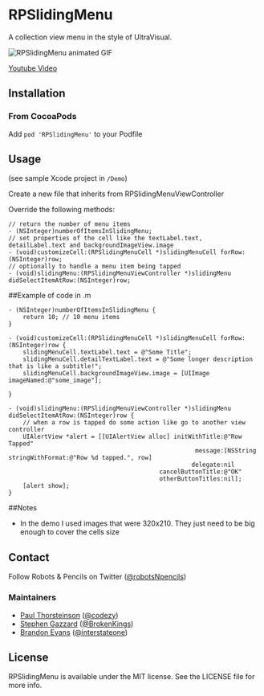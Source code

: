 RPSlidingMenu
=============

A collection view menu in the style of UltraVisual.


![RPSlidingMenu animated GIF](http://f.cl.ly/items/1P0l1X0D0b2k1C3T2C2o/2014-03-14%2011_39_36.gif)

[Youtube Video](http://www.youtube.com/watch?v=jUsxavJp4l8)

## Installation

### From CocoaPods

Add `pod 'RPSlidingMenu'` to your Podfile

## Usage

(see sample Xcode project in `/Demo`)

Create a new file that inherits from RPSlidingMenuViewController

Override the following methods:
```objc
// return the number of menu items
- (NSInteger)numberOfItemsInSlidingMenu;
// set properties of the cell like the textLabel.text, detailLabel.text and backgroundImageView.image
- (void)customizeCell:(RPSlidingMenuCell *)slidingMenuCell forRow:(NSInteger)row;
// optionally to handle a menu item being tapped
- (void)slidingMenu:(RPSlidingMenuViewController *)slidingMenu didSelectItemAtRow:(NSInteger)row;
```

##Example of code in .m
```objc
- (NSInteger)numberOfItemsInSlidingMenu {
    return 10; // 10 menu items
}

- (void)customizeCell:(RPSlidingMenuCell *)slidingMenuCell forRow:(NSInteger)row {
    slidingMenuCell.textLabel.text = @"Some Title";
    slidingMenuCell.detailTextLabel.text = @"Some longer description that is like a subtitle!";
    slidingMenuCell.backgroundImageView.image = [UIImage imageNamed:@"some_image"];

}

- (void)slidingMenu:(RPSlidingMenuViewController *)slidingMenu didSelectItemAtRow:(NSInteger)row {
    // when a row is tapped do some action like go to another view controller
    UIAlertView *alert = [[UIAlertView alloc] initWithTitle:@"Row Tapped"
                                                    message:[NSString stringWithFormat:@"Row %d tapped.", row]
                                                   delegate:nil
                                          cancelButtonTitle:@"OK"
                                          otherButtonTitles:nil];
    [alert show];
}
```

##Notes

- In the demo I used images that were 320x210.  They just need to be big enough to cover the cells size

## Contact

Follow Robots & Pencils on Twitter ([@robotsNpencils](https://twitter.com/robotsNpencils))

### Maintainers

- [Paul Thorsteinson](http://github.com/paulthorsteinson) ([@codezy](https://twitter.com/codezy))
- [Stephen Gazzard](http://github.com/stephengazzard) ([@BrokenKings](https://twitter.com/BrokenKings))
- [Brandon Evans](http://github.com/interstateone) ([@interstateone](https://twitter.com/interstateone))

## License

RPSlidingMenu is available under the MIT license. See the LICENSE file for more info.

